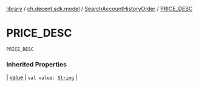 [library](../../index.md) / [ch.decent.sdk.model](../index.md) / [SearchAccountHistoryOrder](index.md) / [PRICE_DESC](./-p-r-i-c-e_-d-e-s-c.md)

# PRICE_DESC

`PRICE_DESC`

### Inherited Properties

| [value](value.md) | `val value: `[`String`](https://kotlinlang.org/api/latest/jvm/stdlib/kotlin/-string/index.html) |


